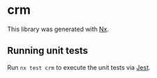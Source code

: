 # crm

This library was generated with [Nx](https://nx.dev).





## Running unit tests

Run `nx test crm` to execute the unit tests via [Jest](https://jestjs.io).


